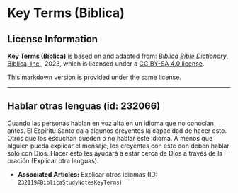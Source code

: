 # Key Terms (Biblica)

## License Information

**Key Terms (Biblica)** is based on and adapted from: _Biblica Bible Dictionary_, [Biblica, Inc.](https://www.biblica.com/), 2023, which is licensed under a [CC BY-SA 4.0 license](https://creativecommons.org/licenses/by-sa/4.0/legalcode.en).

This markdown version is provided under the same license.



--------------------------------

## Hablar otras lenguas (id: 232066)

Cuando las personas hablan en voz alta en un idioma que no conocían antes. El Espíritu Santo da a algunos creyentes la capacidad de hacer esto. Otros que los escuchan pueden o no hablar este idioma. A menos que alguien pueda explicar el mensaje, los creyentes con este don deben hablar solo con Dios. Hacer esto les ayudará a estar cerca de Dios a través de la oración (Explicar otra lenguas).

* **Associated Articles:** Explicar otros idiomas (ID: `232119@BiblicaStudyNotesKeyTerms`)

